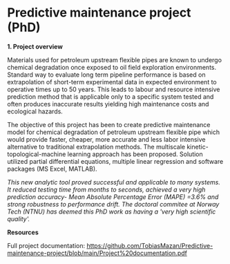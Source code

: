 # Predictive maintenance project (PhD)

__1. Project overview__

Materials used for petroleum  upstream flexible pipes are known to undergo chemical degradation once exposed to oil field exploration environments. Standard way to evaluate long term pipeline performance is based on extrapolation of short-term experimental data in expected environment to operative times up to 50 years. This leads to labour and resource intensive prediction method that is applicable only to a specific system tested and often produces inaccurate results yielding high maintenance costs and ecological hazards.   

The objective of this project has been to create predictive maintenance model for chemical degradation of petroleum upstream flexible pipe which would provide faster, cheaper, more accurate and less labor intensive alternative to traditional extrapolation methods. The multiscale kinetic-topological-machine learning approach has been proposed. Solution utilized partial differential equations, multiple linear regression and software packages (MS Excel, MATLAB).

_This new analytic tool proved successful and applicable to many systems. It reduced testing time from months to seconds, achieved a very high prediction accuracy- Mean Absolute Percentage Error (MAPE) =3.6% and strong robustness to performance drift. The doctoral commitee at Norway Tech (NTNU) has deemed this PhD work as having a 'very high scientific quality'._    

__Resources__

Full project documentation: https://github.com/TobiasMazan/Predictive-maintenance-project/blob/main/Project%20documentation.pdf
